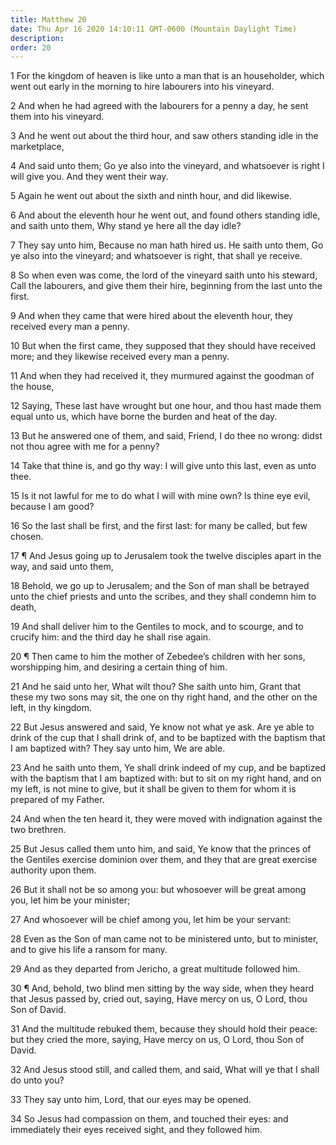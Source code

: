 ```yaml
---
title: Matthew 20
date: Thu Apr 16 2020 14:10:11 GMT-0600 (Mountain Daylight Time)
description: 
order: 20
---
```


<p>
  1 For the kingdom of heaven is like unto a man that is an householder, which
  went out early in the morning to hire labourers into his vineyard.
</p>
<p>
  2 And when he had agreed with the labourers for a penny a day, he sent them
  into his vineyard.
</p>
<p>
  3 And he went out about the third hour, and saw others standing idle in the
  marketplace,
</p>
<p>
  4 And said unto them; Go ye also into the vineyard, and whatsoever is right I
  will give you. And they went their way.
</p>
<p>5 Again he went out about the sixth and ninth hour, and did likewise.</p>
<p>
  6 And about the eleventh hour he went out, and found others standing idle, and
  saith unto them, Why stand ye here all the day idle?
</p>
<p>
  7 They say unto him, Because no man hath hired us. He saith unto them, Go ye
  also into the vineyard; and whatsoever is right, that shall ye receive.
</p>
<p>
  8 So when even was come, the lord of the vineyard saith unto his steward, Call
  the labourers, and give them their hire, beginning from the last unto the
  first.
</p>
<p>
  9 And when they came that were hired about the eleventh hour, they received
  every man a penny.
</p>
<p>
  10 But when the first came, they supposed that they should have received more;
  and they likewise received every man a penny.
</p>
<p>
  11 And when they had received it, they murmured against the goodman of the
  house,
</p>
<p>
  12 Saying, These last have wrought but one hour, and thou hast made them equal
  unto us, which have borne the burden and heat of the day.
</p>
<p>
  13 But he answered one of them, and said, Friend, I do thee no wrong: didst
  not thou agree with me for a penny?
</p>
<p>
  14 Take that thine is, and go thy way: I will give unto this last, even as
  unto thee.
</p>
<p>
  15 Is it not lawful for me to do what I will with mine own? Is thine eye evil,
  because I am good?
</p>
<p>
  16 So the last shall be first, and the first last: for many be called, but few
  chosen.
</p>
<p>
  17 &#xB6; And Jesus going up to Jerusalem took the twelve disciples apart in
  the way, and said unto them,
</p>
<p>
  18 Behold, we go up to Jerusalem; and the Son of man shall be betrayed unto
  the chief priests and unto the scribes, and they shall condemn him to death,
</p>
<p>
  19 And shall deliver him to the Gentiles to mock, and to scourge, and to
  crucify him: and the third day he shall rise again.
</p>
<p>
  20 &#xB6; Then came to him the mother of Zebedee&#x2019;s children with her
  sons, worshipping him, and desiring a certain thing of him.
</p>
<p>
  21 And he said unto her, What wilt thou? She saith unto him, Grant that these
  my two sons may sit, the one on thy right hand, and the other on the left, in
  thy kingdom.
</p>
<p>
  22 But Jesus answered and said, Ye know not what ye ask. Are ye able to drink
  of the cup that I shall drink of, and to be baptized with the baptism that I
  am baptized with? They say unto him, We are able.
</p>
<p>
  23 And he saith unto them, Ye shall drink indeed of my cup, and be baptized
  with the baptism that I am baptized with: but to sit on my right hand, and on
  my left, is not mine to give, but it shall be given to them for whom it is
  prepared of my Father.
</p>
<p>
  24 And when the ten heard it, they were moved with indignation against the two
  brethren.
</p>
<p>
  25 But Jesus called them unto him, and said, Ye know that the princes of the
  Gentiles exercise dominion over them, and they that are great exercise
  authority upon them.
</p>
<p>
  26 But it shall not be so among you: but whosoever will be great among you,
  let him be your minister;
</p>
<p>27 And whosoever will be chief among you, let him be your servant:</p>
<p>
  28 Even as the Son of man came not to be ministered unto, but to minister, and
  to give his life a ransom for many.
</p>
<p>29 And as they departed from Jericho, a great multitude followed him.</p>
<p>
  30 &#xB6; And, behold, two blind men sitting by the way side, when they heard
  that Jesus passed by, cried out, saying, Have mercy on us, O Lord, thou Son of
  David.
</p>
<p>
  31 And the multitude rebuked them, because they should hold their peace: but
  they cried the more, saying, Have mercy on us, O Lord, thou Son of David.
</p>
<p>
  32 And Jesus stood still, and called them, and said, What will ye that I shall
  do unto you?
</p>
<p>33 They say unto him, Lord, that our eyes may be opened.</p>
<p>
  34 So Jesus had compassion on them, and touched their eyes: and immediately
  their eyes received sight, and they followed him.
</p>
